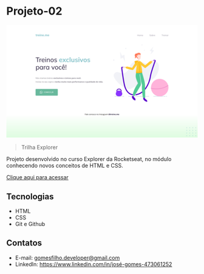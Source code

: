 # Projeto-02 

![preview](./.github/preview.png)

> Trilha Explorer

Projeto desenvolvido no curso Explorer da Rocketseat, no módulo conhecendo novos conceitos de HTML e CSS.

[Clique aqui para acessar](https://gomesfilho-developer.github.io/projeto-02/)

## Tecnologias

- HTML
- CSS
- Git e Github

## Contatos

- E-mail: gomesfilho.developer@gmail.com
- LinkedIn: https://www.linkedin.com/in/josé-gomes-473061252
